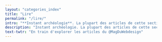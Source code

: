 ```yaml
---
layout: "categories_index"
title: "Lire"
permalink: "/lire/"
intro: "**Instant archéologie**. La plupart des articles de cette section correspondent aux contenus publiés durant la première vie du Magazine du Webdesign, entre 2012-2013. Je vous invite à explorer les nouveaux formats de contenus disponibles dans les sections Apprendre, Découvrir, Voir, etc."
description: "Instant archéologie. La plupart des articles de cette section correspondent aux contenus publiés durant la première vie du Magazine du Webdesign entre 2012-2013."
text-twtr: "En train d'explorer les articles du @MagDuWebdesign"
---
```


